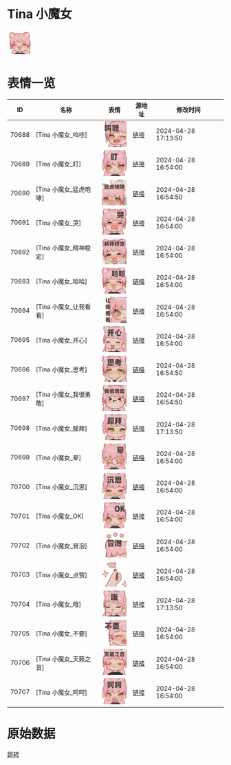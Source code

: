 # Tina 小魔女

<img src="./cover.png" height="60" alt="cover" />

# 表情一览

|ID|名称|表情|源地址|修改时间|
|----|----|----|----|----|
|70688|[Tina 小魔女_呜哇]|<img src="./pic/070688_%5BTina 小魔女_呜哇%5D.png" height="60" alt="呜哇"/>|[链接](https://i0.hdslb.com/bfs/garb/a912019471399addc237ad6b9eda8c4582e41a39.png)|2024-04-28 17:13:50|
|70689|[Tina 小魔女_盯]|<img src="./pic/070689_%5BTina 小魔女_盯%5D.png" height="60" alt="盯"/>|[链接](https://i0.hdslb.com/bfs/garb/8bdbecab6a25f93680c989c25bc0157792cd1ba6.png)|2024-04-28 16:54:00|
|70690|[Tina 小魔女_猛虎咆哮]|<img src="./pic/070690_%5BTina 小魔女_猛虎咆哮%5D.png" height="60" alt="猛虎咆哮"/>|[链接](https://i0.hdslb.com/bfs/garb/89d48dbd91f97ea44ea70c687fe07927d56e08b7.png)|2024-04-28 16:54:50|
|70691|[Tina 小魔女_哭]|<img src="./pic/070691_%5BTina 小魔女_哭%5D.png" height="60" alt="哭"/>|[链接](https://i0.hdslb.com/bfs/garb/4bc6b2d402ab96176e0e92a621e237a1ca323047.png)|2024-04-28 16:54:00|
|70692|[Tina 小魔女_精神稳定]|<img src="./pic/070692_%5BTina 小魔女_精神稳定%5D.png" height="60" alt="精神稳定"/>|[链接](https://i0.hdslb.com/bfs/garb/4bd07d4262eee1d3155e71d4f5cc64b5eca9428a.png)|2024-04-28 16:54:00|
|70693|[Tina 小魔女_哈哈]|<img src="./pic/070693_%5BTina 小魔女_哈哈%5D.png" height="60" alt="哈哈"/>|[链接](https://i0.hdslb.com/bfs/garb/92bdb0de99c43c4f69613284c1ae63ac1bc1acb2.png)|2024-04-28 16:54:00|
|70694|[Tina 小魔女_让我看看]|<img src="./pic/070694_%5BTina 小魔女_让我看看%5D.png" height="60" alt="让我看看"/>|[链接](https://i0.hdslb.com/bfs/garb/6b5b12abc3c6f6b345e45eff904b814de5d5977f.png)|2024-04-28 16:54:00|
|70695|[Tina 小魔女_开心]|<img src="./pic/070695_%5BTina 小魔女_开心%5D.png" height="60" alt="开心"/>|[链接](https://i0.hdslb.com/bfs/garb/047211044b391ffd6637d07d77c0f55445c99dde.png)|2024-04-28 16:54:00|
|70696|[Tina 小魔女_思考]|<img src="./pic/070696_%5BTina 小魔女_思考%5D.png" height="60" alt="思考"/>|[链接](https://i0.hdslb.com/bfs/garb/43d82b66e7e91f3b1ff548fbf1df0eac1a9b6248.png)|2024-04-28 16:54:50|
|70697|[Tina 小魔女_我很勇敢]|<img src="./pic/070697_%5BTina 小魔女_我很勇敢%5D.png" height="60" alt="我很勇敢"/>|[链接](https://i0.hdslb.com/bfs/garb/4c528e56855b3d916f26a422b4daa69f9df51072.png)|2024-04-28 16:54:50|
|70698|[Tina 小魔女_膜拜]|<img src="./pic/070698_%5BTina 小魔女_膜拜%5D.png" height="60" alt="膜拜"/>|[链接](https://i0.hdslb.com/bfs/garb/e95f33f164ca645049a3eece2cd3e8bb083c7bb0.png)|2024-04-28 17:13:50|
|70699|[Tina 小魔女_晕]|<img src="./pic/070699_%5BTina 小魔女_晕%5D.png" height="60" alt="晕"/>|[链接](https://i0.hdslb.com/bfs/garb/58785ecbc5b2607345ed7f63d8ca2b1597c787cb.png)|2024-04-28 16:54:00|
|70700|[Tina 小魔女_沉思]|<img src="./pic/070700_%5BTina 小魔女_沉思%5D.png" height="60" alt="沉思"/>|[链接](https://i0.hdslb.com/bfs/garb/aed9647643b6494862c819483c25d94c4b00e01b.png)|2024-04-28 16:54:00|
|70701|[Tina 小魔女_OK]|<img src="./pic/070701_%5BTina 小魔女_OK%5D.png" height="60" alt="OK"/>|[链接](https://i0.hdslb.com/bfs/garb/28764ab3f56e28b2dcc79676333282e3aa30105b.png)|2024-04-28 16:54:00|
|70702|[Tina 小魔女_冒泡]|<img src="./pic/070702_%5BTina 小魔女_冒泡%5D.png" height="60" alt="冒泡"/>|[链接](https://i0.hdslb.com/bfs/garb/dded948c7a933bb18a6bc4aabd4209a9a6933e14.png)|2024-04-28 16:54:00|
|70703|[Tina 小魔女_点赞]|<img src="./pic/070703_%5BTina 小魔女_点赞%5D.png" height="60" alt="点赞"/>|[链接](https://i0.hdslb.com/bfs/garb/aad0c12e433bd269f4c27657d6984488fac032cf.png)|2024-04-28 16:54:00|
|70704|[Tina 小魔女_哦]|<img src="./pic/070704_%5BTina 小魔女_哦%5D.png" height="60" alt="哦"/>|[链接](https://i0.hdslb.com/bfs/garb/cbb997d8a6766d2236a410ba98710531ffb70ff5.png)|2024-04-28 17:13:50|
|70705|[Tina 小魔女_不要]|<img src="./pic/070705_%5BTina 小魔女_不要%5D.png" height="60" alt="不要"/>|[链接](https://i0.hdslb.com/bfs/garb/26db44b7d7b078498dd90fe69018a193dcca865d.png)|2024-04-28 16:54:00|
|70706|[Tina 小魔女_天籁之音]|<img src="./pic/070706_%5BTina 小魔女_天籁之音%5D.png" height="60" alt="天籁之音"/>|[链接](https://i0.hdslb.com/bfs/garb/d24c13b3b482ef404fe660843de5d09dd14a92b1.png)|2024-04-28 16:54:00|
|70707|[Tina 小魔女_呵呵]|<img src="./pic/070707_%5BTina 小魔女_呵呵%5D.png" height="60" alt="呵呵"/>|[链接](https://i0.hdslb.com/bfs/garb/f08e84e3fdf37c8d4161eb45c7c32d842ce5b0e1.png)|2024-04-28 16:54:00|

# 原始数据

[跳转](./raw.json)


